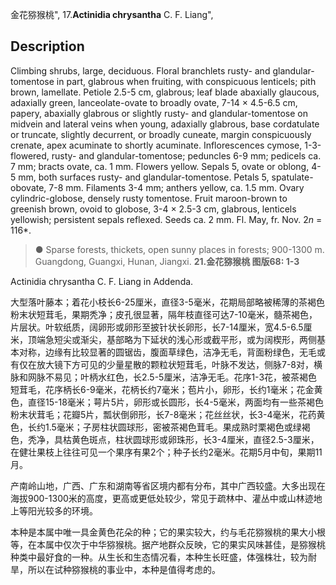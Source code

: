 金花猕猴桃",
17.**Actinidia chrysantha** C. F. Liang",

## Description
Climbing shrubs, large, deciduous. Floral branchlets rusty- and glandular-tomentose in part, glabrous when fruiting, with conspicuous lenticels; pith brown, lamellate. Petiole 2.5-5 cm, glabrous; leaf blade abaxially glaucous, adaxially green, lanceolate-ovate to broadly ovate, 7-14 × 4.5-6.5 cm, papery, abaxially glabrous or slightly rusty- and glandular-tomentose on midvein and lateral veins when young, adaxially glabrous, base cordatulate or truncate, slightly decurrent, or broadly cuneate, margin conspicuously crenate, apex acuminate to shortly acuminate. Inflorescences cymose, 1-3-flowered, rusty- and glandular-tomentose; peduncles 6-9 mm; pedicels ca. 7 mm; bracts ovate, ca. 1 mm. Flowers yellow. Sepals 5, ovate or oblong, 4-5 mm, both surfaces rusty- and glandular-tomentose. Petals 5, spatulate-obovate, 7-8 mm. Filaments 3-4 mm; anthers yellow, ca. 1.5 mm. Ovary cylindric-globose, densely rusty tomentose. Fruit maroon-brown to greenish brown, ovoid to globose, 3-4 × 2.5-3 cm, glabrous, lenticels yellowish; persistent sepals reflexed. Seeds ca. 2 mm. Fl. May, fr. Nov. 2*n* = 116*.

> ●  Sparse forests, thickets, open sunny places in forests; 900-1300 m. Guangdong, Guangxi, Hunan, Jiangxi.
**21.金花猕猴桃 图版68: 1-3**

Actinidia chrysantha C. F. Liang in Addenda.

大型落叶藤本；着花小枝长6-25厘米，直径3-5毫米，花期局部略被稀薄的茶褐色粉末状短茸毛，果期秃净；皮孔很显著，隔年枝直径可达7-10毫米，髓茶褐色，片层状。叶软纸质，阔卵形或卵形至披针状长卵形，长7-14厘米，宽4.5-6.5厘米，顶端急短尖或渐尖，基部略为下延状的浅心形或截平形，或为阔楔形，两侧基本对称，边缘有比较显著的圆锯齿，腹面草绿色，洁净无毛，背面粉绿色，无毛或有仅在放大镜下方可见的少量星散的颗粒状短茸毛，叶脉不发达，侧脉7-8对，横脉和网脉不易见；叶柄水红色，长2.5-5厘米，洁净无毛。花序1-3花，被茶褐色短茸毛，花序柄长6-9毫米，花柄长约7毫米；苞片小，卵形，长约1毫米；花金黄色，直径15-18毫米；萼片5片，卵形或长圆形，长4-5毫米，两面均有一些茶褐色粉末状茸毛；花瓣5片，瓢状倒卵形，长7-8毫米；花丝丝状，长3-4毫米，花药黄色，长约1.5毫米；子房柱状圆球形，密被茶褐色茸毛。果成熟时栗褐色或绿褐色，秃净，具枯黄色斑点，柱状圆球形或卵珠形，长3-4厘米，直径2.5-3厘米，在健壮果枝上往往可见一个果序有果2个；种子长约2毫米。花期5月中旬，果期11月。

产南岭山地，广西、广东和湖南等省区境内都有分布，其中广西较盛。大多出现在海拔900-1300米的高度，更高或更低处较少，常见于疏林中、灌丛中或山林迹地上等阳光较多的环境。

本种是本属中唯一具金黄色花朵的种；它的果实较大，约与毛花猕猴桃的果大小根等，在本属中仅次于中华猕猴桃。据产地群众反映，它的果实风味甚佳，是猕猴桃种类中最好食的一种。从生长和生态情况看，本种生长旺盛，体强株壮，较为耐旱，所以在试种猕猴桃的事业中，本种是值得考虑的。
